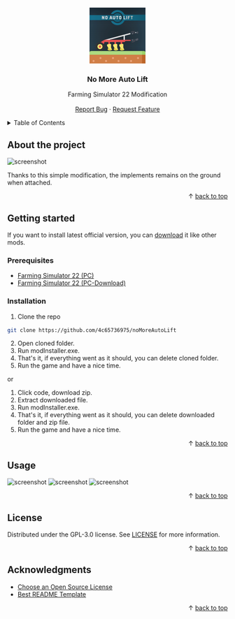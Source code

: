 <div id='top'></div>
<br/>
<div align='center'>
	<a href='https://github.com/4c65736975/noMoreAutoLift'>
		<img src='screenshots/icon.png' alt='Logo' width='128' height='128'>
	</a>
	<h3>No More Auto Lift</h3>
	<p>
		Farming Simulator 22 Modification
		<br/>
		<br/>
		<a href='https://github.com/4c65736975/noMoreAutoLift/issues'>Report Bug</a>
		·
		<a href='https://github.com/4c65736975/noMoreAutoLift/issues'>Request Feature</a>
	</p>
</div>
<details>
	<summary>Table of Contents</summary>
	<ol>
		<li>
			<a href='#about-the-project'>About The Project</a>
		</li>
		<li>
			<a href='#getting-started'>Getting Started</a>
			<ul>
				<li>
					<a href='#prerequisites'>Prerequisites</a>
				</li>
				<li>
					<a href='#installation'>Installation</a>
				</li>
			</ul>
		</li>
		<li>
			<a href='#usage'>Usage</a>
		</li>
		<li>
			<a href='#license'>License</a>
		</li>
		<li>
			<a href='#acknowledgments'>Acknowledgments</a>
		</li>
	</ol>
</details>

## About the project

<img src='screenshots/screenShot (1).png' alt='screenshot'>

Thanks to this simple modification, the implements remains on the ground when attached.

<p align='right'>&#x2191 <a href='#top'>back to top</a></p>

## Getting started

If you want to install latest official version, you can [download](https://www.farming-simulator.com/mod.php?lang=pl&country=pl&mod_id=252193&title=fs2022) it like other mods.
<br/>

### Prerequisites

* [Farming Simulator 22 (PC)](https://www.farming-simulator.com/buy-now.php?platform=pc&code=DANIO)
* [Farming Simulator 22 (PC-Download)](https://www.farming-simulator.com/buy-now.php?platform=pcdigital&code=DANIO)

### Installation

1. Clone the repo
```sh
git clone https://github.com/4c65736975/noMoreAutoLift
```
2. Open cloned folder.
3. Run modInstaller.exe.
4. That's it, if everything went as it should, you can delete cloned folder.
5. Run the game and have a nice time.

or

1. Click code, download zip.
2. Extract downloaded file.
3. Run modInstaller.exe.
4. That's it, if everything went as it should, you can delete downloaded folder and zip file.
5. Run the game and have a nice time.

<p align='right'>&#x2191 <a href='#top'>back to top</a></p>

## Usage

<img src='screenshots/screenShot (2).png' alt='screenshot'>
<img src='screenshots/screenShot (3).png' alt='screenshot'>
<img src='screenshots/screenShot (4).png' alt='screenshot'>

<p align='right'>&#x2191 <a href='#top'>back to top</a></p>

## License

Distributed under the GPL-3.0 license. See [LICENSE](https://github.com/4c65736975/noMoreAutoLift/blob/main/LICENSE) for more information.

<p align='right'>&#x2191 <a href='#top'>back to top</a></p>

## Acknowledgments

* [Choose an Open Source License](https://choosealicense.com)
* [Best README Template](https://github.com/othneildrew/Best-README-Template)

<p align='right'>&#x2191 <a href='#top'>back to top</a></p>